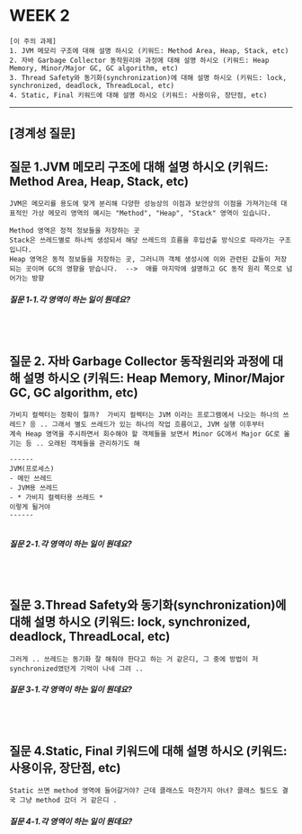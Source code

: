 # WEEK 2

```
[이 주의 과제]
1. JVM 메모리 구조에 대해 설명 하시오 (키워드: Method Area, Heap, Stack, etc)
2. 자바 Garbage Collector 동작원리와 과정에 대해 설명 하시오 (키워드: Heap Memory, Minor/Major GC, GC algorithm, etc)
3. Thread Safety와 동기화(synchronization)에 대해 설명 하시오 (키워드: lock, synchronized, deadlock, ThreadLocal, etc)
4. Static, Final 키워드에 대해 설명 하시오 (키워드: 사용이유, 장단점, etc)
```

-----


## [경계성 질문]

## 질문 1.JVM 메모리 구조에 대해 설명 하시오 (키워드: Method Area, Heap, Stack, etc)
```
JVM은 메모리를 용도에 맞게 분리해 다양한 성능상의 이점과 보안상의 이점을 가져가는데 대표적인 가상 메모리 영역의 예시는 "Method", "Heap", "Stack" 영역이 있습니다.

Method 영역은 정적 정보들을 저장하는 곳
Stack은 쓰레드별로 하나씩 생성되서 해당 쓰레드의 흐름을 후입선출 방식으로 따라가는 구조입니다.
Heap 영역은 동적 정보들을 저장하는 곳, 그러니까 객체 생성시에 이와 관련된 값들이 저장되는 곳이며 GC의 영향을 받습니다.  -->  애를 마지막에 설명하고 GC 동작 원리 쪽으로 넘어가는 방향

```

##### 질문 1-1.각 영역이 하는 일이 뭔데요?
```

```

<br>



## 질문 2. 자바 Garbage Collector 동작원리와 과정에 대해 설명 하시오 (키워드: Heap Memory, Minor/Major GC, GC algorithm, etc)
```
가비지 컬렉터는 정확이 뭘까?  가비지 컬렉터는 JVM 이라는 프로그램에서 나오는 하나의 쓰레드? 응 .. 그래서 별도 쓰레드가 있는 하나의 작업 흐름이고, JVM 실행 이후부터
계속 Heap 영역을 주시하면서 회수해야 할 객체들을 보면서 Minor GC에서 Major GC로 옮기는 등 .. 오래된 객체들을 관리하기도 해

------
JVM(프로세스)
- 메인 쓰레드
- JVM용 쓰레드
- * 가비지 컬렉터용 쓰레드 *
이렇게 될거야
------


```

##### 질문 2-1.각 영역이 하는 일이 뭔데요?
```

```

<br>


## 질문 3.Thread Safety와 동기화(synchronization)에 대해 설명 하시오 (키워드: lock, synchronized, deadlock, ThreadLocal, etc)
```
그러게 .. 쓰레드는 동기화 잘 해줘야 한다고 하는 거 같은디, 그 중에 방법이 저 synchronized였던게 기억이 나네 그려 ..

```

##### 질문 3-1.각 영역이 하는 일이 뭔데요?
```

```

<br>


## 질문 4.Static, Final 키워드에 대해 설명 하시오 (키워드: 사용이유, 장단점, etc)
```
Static 쓰면 method 영역에 들어갈거야? 근데 클래스도 마찬가지 아녀? 클래스 필드도 결국 그냥 method 갔더 거 같은디 .

```

##### 질문 4-1.각 영역이 하는 일이 뭔데요?
```

```

<br>


